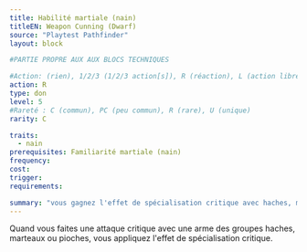 ```yaml
---
title: Habilité martiale (nain)
titleEN: Weapon Cunning (Dwarf)
source: "Playtest Pathfinder"
layout: block

#PARTIE PROPRE AUX AUX BLOCS TECHNIQUES

#Action: (rien), 1/2/3 (1/2/3 action[s]), R (réaction), L (action libre)
action: R
type: don
level: 5
#Rareté : C (commun), PC (peu commun), R (rare), U (unique)
rarity: C

traits:
  - nain
prerequisites: Familiarité martiale (nain)
frequency:
cost:
trigger: 
requirements:

summary: "vous gagnez l'effet de spécialisation critique avec haches, marteaux et pioches"
---
```


Quand vous faites une attaque critique avec une arme des groupes haches, marteaux ou pioches, vous appliquez l'effet de spécialisation critique.